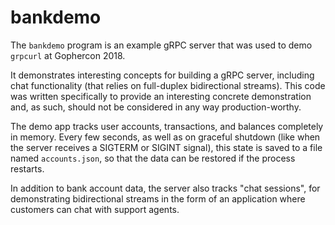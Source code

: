 # bankdemo

The `bankdemo` program is an example gRPC server that was used to demo `grpcurl` at Gophercon 2018.

It demonstrates interesting concepts for building a gRPC server, including chat functionality (that relies on full-duplex bidirectional streams). This code was written specifically to provide an interesting concrete demonstration and, as such, should not be considered in any way production-worthy.

The demo app tracks user accounts, transactions, and balances completely in memory. Every few seconds, as well as on graceful shutdown (like when the server receives a SIGTERM or SIGINT signal), this state is saved to a file named `accounts.json`, so that the data can be restored if the process restarts.

In addition to bank account data, the server also tracks "chat sessions", for demonstrating bidirectional streams in the form of an application where customers can chat with support agents.

